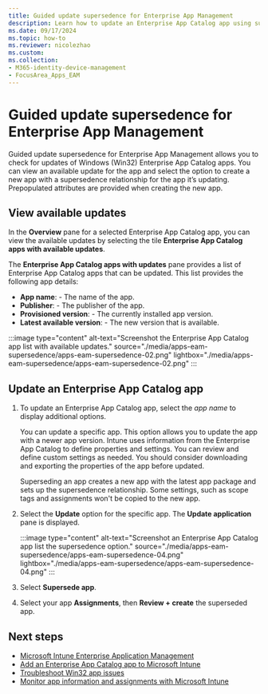 ```yaml
---
title: Guided update supersedence for Enterprise App Management
description: Learn how to update an Enterprise App Catalog app using supersedence with Microsoft Intune.
ms.date: 09/17/2024
ms.topic: how-to
ms.reviewer: nicolezhao
ms.custom:
ms.collection:
- M365-identity-device-management
- FocusArea_Apps_EAM
---
```


# Guided update supersedence for Enterprise App Management

Guided update supersedence for Enterprise App Management allows you to check for updates of Windows (Win32) Enterprise App Catalog apps. You can view an available update for the app and select the option to create a new app with a supersedence relationship for the app it’s updating. Prepopulated attributes are provided when creating the new app.

## View available updates

In the **Overview** pane for a selected Enterprise App Catalog app, you can view the available updates by selecting the tile **Enterprise App Catalog apps with available updates**.

The **Enterprise App Catalog apps with updates** pane provides a list of Enterprise App Catalog apps that can be updated. This list provides the following app details:
- **App name**: - The name of the app.
- **Publisher**: - The publisher of the app.
- **Provisioned version**: - The currently installed app version.
- **Latest available version**: - The new version that is available.

:::image type="content" alt-text="Screenshot the Enterprise App Catalog app list with available updates." source="./media/apps-eam-supersedence/apps-eam-supersedence-02.png" lightbox="./media/apps-eam-supersedence/apps-eam-supersedence-02.png" :::

## Update an Enterprise App Catalog app

1. To update an Enterprise App Catalog app, select the *app name* to display additional options.

    You can update a specific app. This option allows you to update the app with a newer app version. Intune uses information from the Enterprise App Catalog to define properties and settings. You can review and define custom settings as needed. You should consider downloading and exporting the properties of the app before updated.

    Superseding an app creates a new app with the latest app package and sets up the supersedence relationship. Some settings, such as scope tags and assignments won't be copied to the new app.

2. Select the **Update** option for the specific app.
   The **Update application** pane is displayed.

    :::image type="content" alt-text="Screenshot an Enterprise App Catalog app list the supersedence option." source="./media/apps-eam-supersedence/apps-eam-supersedence-04.png" lightbox="./media/apps-eam-supersedence/apps-eam-supersedence-04.png" :::

3. Select **Supersede app**.

4. Select your app **Assignments**, then **Review + create** the superseded app.

## Next steps

- [Microsoft Intune Enterprise Application Management](../apps/apps-enterprise-app-management.md)
- [Add an Enterprise App Catalog app to Microsoft Intune](../apps/apps-add-enterprise-app.md)
- [Troubleshoot Win32 app issues](apps-win32-troubleshoot.md)
- [Monitor app information and assignments with Microsoft Intune](apps-monitor.md)
